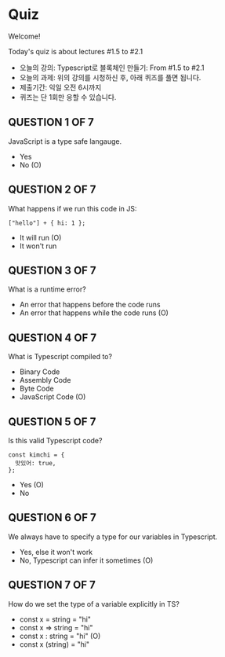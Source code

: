 # Quiz

Welcome!

Today's quiz is about lectures #1.5 to #2.1

- 오늘의 강의: Typescript로 블록체인 만들기: From #1.5 to #2.1
- 오늘의 과제: 위의 강의를 시청하신 후, 아래 퀴즈를 풀면 됩니다.
- 제출기간: 익일 오전 6시까지
- 퀴즈는 단 1회만 응할 수 있습니다.

## QUESTION 1 OF 7

JavaScript is a type safe langauge.

- Yes
- No (O)

## QUESTION 2 OF 7

What happens if we run this code in JS:

```tsx
["hello"] + { hi: 1 };
```

- It will run (O)
- It won't run

## QUESTION 3 OF 7

What is a runtime error?

- An error that happens before the code runs
- An error that happens while the code runs (O)

## QUESTION 4 OF 7

What is Typescript compiled to?

- Binary Code
- Assembly Code
- Byte Code
- JavaScript Code (O)

## QUESTION 5 OF 7

Is this valid Typescript code?

```tsx
const kimchi = {
  맛있어: true,
};
```

- Yes (O)
- No

## QUESTION 6 OF 7

We always have to specify a type for our variables in Typescript.

- Yes, else it won't work
- No, Typescript can infer it sometimes (O)

## QUESTION 7 OF 7

How do we set the type of a variable explicitly in TS?

- const x = string = "hi"
- const x => string = "hi"
- const x : string = "hi" (O)
- const x (string) = "hi"

